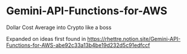 # Gemini-API-Functions-for-AWS

Dollar Cost Average into Crypto like a boss

Expanded on ideas first found in
https://rhettre.notion.site/Gemini-API-Functions-for-AWS-abe92c33a13b4be19d232d5c91edfccf
